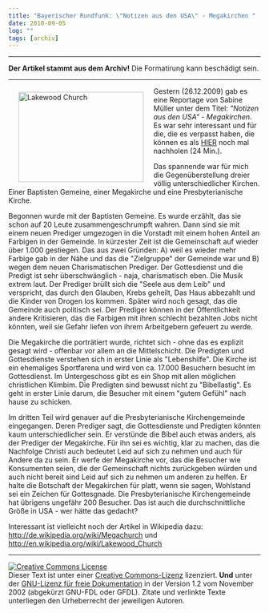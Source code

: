 ```yaml
---
title: "Bayerischer Rundfunk: \"Notizen aus den USA\" - Megakirchen "
date: 2010-09-05
log: ""
tags: [archiv]
---
```

<hr><b>Der Artikel stammt aus dem Archiv!</b> Die Formatirung kann beschädigt sein.<hr>
<a href="http://en.wikipedia.org/wiki/File:Lakewood1.jpg">
<img src="http://upload.wikimedia.org/wikipedia/commons/3/31/Lakewood1.jpg" alt="Lakewood Church" width="250" height="180"  align="left"  vspace="10" hspace="20" /></a>

Gestern (26.12.2009) gab es eine Reportage von Sabine Müller unter dem Titel: <i>"Notizen aus den USA" - Megakirchen</i>. Es war sehr interessant und für die, die es verpasst haben, die können es als <a href="http://www.br-online.de/b5aktuell/notizen-megakirchen-usa-ID1259749584921.xml">HIER</a> noch mal nachholen (24 Min.).

Das spannende war für mich die Gegenüberstellung dreier völlig unterschiedlicher Kirchen. Einer Baptisten Gemeine, einer Megakirche und eine Presbyterianische Kirche.
<!--break-->
Begonnen wurde mit der Baptisten Gemeine. Es wurde erzählt, das sie schon auf 20 Leute zusammengeschrumpft wahren. Dann sind sie mit einem neuen Prediger umgezogen in die Vorstadt mit einem hohen Anteil an Farbigen in der Gemeinde. In kürzester Zeit ist die Gemeinschaft auf wieder über 1.000 gestiegen. Das aus zwei Gründen: A) weil es wieder mehr Farbige gab in der Nähe und das die "Zielgruppe" der Gemeinde war und B) wegen dem neuen Charismatischen Prediger. Der Gottesdienst und die Predigt ist sehr überschwänglich - naja, charismatisch eben. Die Musik extrem laut. Der Prediger brüllt sich die "Seele aus dem Leib" und verspricht, das durch den Glauben, Krebs geheilt, Das Haus abbezahlt und die Kinder von Drogen los kommen. Später wird noch gesagt, das die Gemeinde auch politisch sei. Der Prediger können in der Öffentlichkeit andere Kritisieren, das die Farbigen mit ihren schlecht bezahlten Jobs nicht könnten, weil sie Gefahr liefen von ihrem Arbeitgebern gefeuert zu werde.

Die Megakirche die porträtiert wurde, richtet sich - ohne das es explizit gesagt wird - offenbar vor allem an die Mittelschicht. Die Predigten und Gottesdienste verstehen sich in erster Linie als "Lebenshilfe". Die Kirche ist ein ehemaliges Sportfarena und wird von ca. 17.000 Besuchern besucht im Gottesdienst. Im Untergeschoss gibt es ein Shop mit allen möglichen christlichen Klimbim. Die Predigten sind bewusst nicht zu "Bibellastig". Es geht in erster Linie darum, die Besucher mit einem "gutem Gefühl" nach hause zu schicken.

Im dritten Teil wird genauer auf die Presbyterianische Kirchengemeinde eingegangen. Deren Prediger sagt, die Gottesdienste und Predigten könnten kaum unterschiedlicher sein. Er verstünde die Bibel auch etwas anders, als der Prediger der Megakirche. Für ihn sei es wichtig, klar zu machen, das die Nachfolge Christi auch bedeutet Leid auf sich zu nehmen und auch für Andere da zu sein. Er werfe der Megakirche vor, das die Besucher wie Konsumenten seien, die der Gemeinschaft nichts zurückgeben würden und auch nicht bereit sind Leid auf sich zu nehmen um anderen zu helfen. Er halte die Botschaft der Megakirchen für platt, wenn sie sagen, Wohlstand sei ein Zeichen für Gottesgnade. Die Presbyterianische Kirchengemeinde hat übrigens ungefähr 200 Besucher. Das ist auch die durchschnittliche Größe in USA - wer hätte das gedacht?

Interessant ist vielleicht noch der Artikel in Wikipedia dazu:
http://de.wikipedia.org/wiki/Megachurch
und
http://en.wikipedia.org/wiki/Lakewood_Church

<hr>

 <a rel="license" href="http://creativecommons.org/licenses/by-sa/3.0/de/"><img alt="Creative Commons License" style="border-width:0" src="http://i.creativecommons.org/l/by-sa/3.0/de/88x31.png" /></a><br />Dieser <span xmlns:dc="http://purl.org/dc/elements/1.1/" href="http://purl.org/dc/dcmitype/Text" rel="dc:type">Text</span> ist unter einer <a rel="license" href="http://creativecommons.org/licenses/by-sa/3.0/de/">Creative Commons-Lizenz</a> lizenziert. <b>Und</b> unter der <a href="http://de.wikipedia.org/wiki/GFDL">GNU-Lizenz für freie Dokumentation</a> in der Version 1.2 vom November 2002 (abgekürzt GNU-FDL oder GFDL). Zitate und verlinkte Texte unterliegen den Urheberrecht der jeweiligen Autoren.
